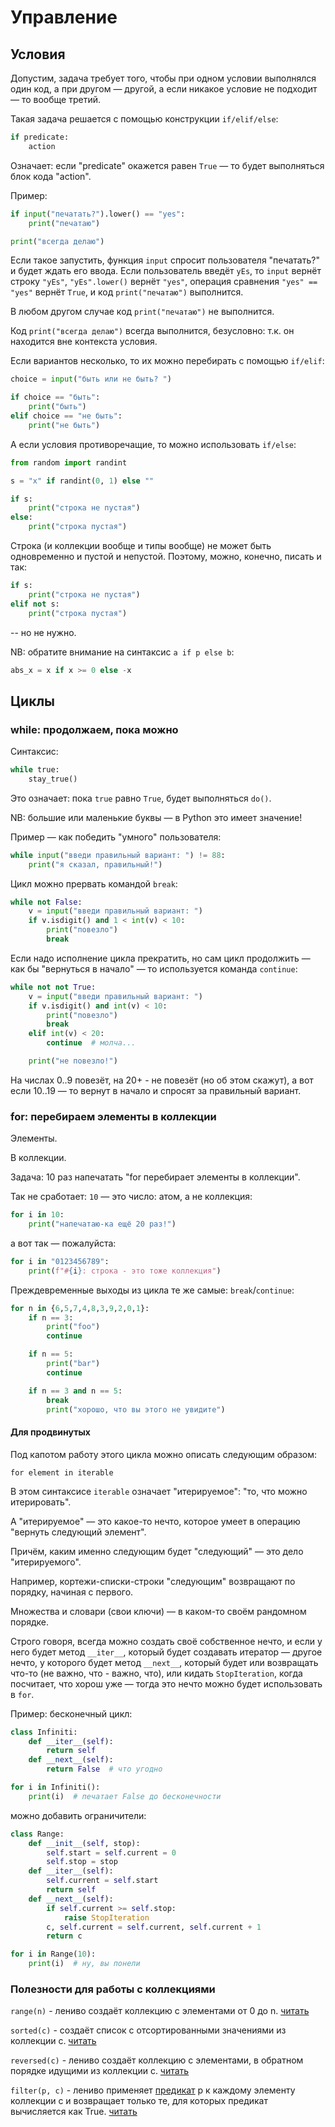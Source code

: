 # Управление

## Условия

Допустим, задача требует того, чтобы при одном условии
выполнялся один код, а при другом — другой, а если
никакое условие не подходит — то вообще третий.

Такая задача решается с помощью конструкции `if/elif/else`:

```python
if predicate:
    action
```

Означает: если "predicate" окажется равен `True` — то
будет выполняться блок кода "action".

Пример:

```python
if input("печатать?").lower() == "yes":
    print("печатаю")

print("всегда делаю")
```

Если такое запустить, функция `input` 
спросит пользователя "печатать?" и будет ждать его ввода.
Если пользователь введёт `yEs`,
то `input` вернёт строку `"yEs"`,
`"yEs".lower()` вернёт `"yes"`,
операция сравнения `"yes" == "yes"` вернёт `True`,
и код `print("печатаю")` выполнится.

В любом другом случае код `print("печатаю")` не выполнится.

Код `print("всегда делаю")` всегда выполнится, безусловно:
т.к. он находится вне контекста условия.

Если вариантов несколько, то их можно перебирать с помощью `if/elif`:

```python
choice = input("быть или не быть? ")

if choice == "быть":
    print("быть")
elif choice == "не быть":
    print("не быть")
```

А если условия противоречащие,
то можно использовать `if/else`:

```python
from random import randint

s = "x" if randint(0, 1) else ""

if s:
    print("строка не пустая")
else:
    print("строка пустая")
```

Строка (и коллекции вообще и типы вообще)
не может быть одновременно и пустой и непустой.
Поэтому, можно, конечно, писать и так:

```python
if s:
    print("строка не пустая")
elif not s:
    print("строка пустая")
```

-- но не нужно.

NB: обратите внимание на синтаксис `a if p else b`:

```python
abs_x = x if x >= 0 else -x
```

## Циклы

### while: продолжаем, пока можно

Синтаксис:

```python
while true:
    stay_true()
```

Это означает: пока `true` равно `True`,
будет выполняться `do()`.

NB: большие или маленькие буквы —
в Python это имеет значение!

Пример — как победить "умного" пользователя:

```python
while input("введи правильный вариант: ") != 88:
    print("я сказал, правильный!") 
```

Цикл можно прервать командой `break`:

```python
while not False:
    v = input("введи правильный вариант: ")
    if v.isdigit() and 1 < int(v) < 10:
        print("повезло")
        break
```

Если надо исполнение цикла прекратить,
но сам цикл продолжить — как бы "вернуться в начало" — то
используется команда `continue`:

```python
while not not True:
    v = input("введи правильный вариант: ")
    if v.isdigit() and int(v) < 10:
        print("повезло")
        break
    elif int(v) < 20:
        continue  # молча...

    print("не повезло!")
```

На числах 0..9 повезёт,
на 20+ - не повезёт (но об этом скажут), а вот если 10..19 — то
вернут в начало и спросят за правильный вариант.

### for: перебираем элементы в коллекции

Элементы.

В коллекции.

Задача: 10 раз напечатать "for перебирает элементы в коллекции".

Так не сработает: `10` — это число: атом, а не коллекция: 
```python
for i in 10:
    print("напечатаю-ка ещё 20 раз!")
```

а вот так — пожалуйста:

```python
for i in "0123456789":
    print(f"#{i}: строка - это тоже коллекция")
```

Преждевременные выходы из цикла те же самые: `break`/`continue`:

```python
for n in {6,5,7,4,8,3,9,2,0,1}:
    if n == 3:
        print("foo")
        continue

    if n == 5:
        print("bar")
        continue

    if n == 3 and n == 5:
        break
        print("хорошо, что вы этого не увидите")
```


#### Для продвинутых

Под капотом работу этого цикла можно описать следующим образом:

`for element in iterable`

В этом синтаксисе `iterable` означает "итерируемое": "то, что можно итерировать".

А "итерируемое" — это какое-то нечто,
которое умеет в операцию "вернуть следующий элемент".

Причём, каким именно следующим будет "следующий" —
это дело "итерируемого".

Например, кортежи-списки-строки "следующим"
возвращают по порядку, начиная с первого.

Множества и словари (свои ключи) —
в каком-то своём рандомном порядке.

Строго говоря, всегда можно создать своё собственное нечто,
и если у него будет метод `__iter__`,
который будет создавать итератор — другое нечто,
у которого будет метод `__next__`,
который будет или возвращать что-то
(не важно, что - важно, что), или кидать `StopIteration`,
когда посчитает, что хорош уже — тогда это нечто можно будет
использовать в `for`.

Пример: бесконечный цикл:

```python
class Infiniti:
    def __iter__(self):
        return self
    def __next__(self):
        return False  # что угодно

for i in Infiniti():
    print(i)  # печатает False до бесконечности
```

можно добавить ограничители:

```python
class Range:
    def __init__(self, stop):
        self.start = self.current = 0
        self.stop = stop
    def __iter__(self):
        self.current = self.start
        return self
    def __next__(self):
        if self.current >= self.stop:
            raise StopIteration
        c, self.current = self.current, self.current + 1 
        return c

for i in Range(10):
    print(i)  # ну, вы понели
```

### Полезности для работы с коллекциями

`range(n)` - лениво создаёт коллекцию с элементами от 0 до n. [читать](https://pynative.com/python-range-function/)

`sorted(c)` - создаёт список с отсортированными значениями из коллекции c. [читать](https://realpython.com/python-sort/)

`reversed(c)` - лениво создаёт коллекцию с элементами, в обратном порядке идущими из коллекции c. [читать](https://www.programiz.com/python-programming/methods/built-in/reversed)

`filter(p, c)` - лениво применяет [предикат](https://ru.wikipedia.org/wiki/%D0%9F%D1%80%D0%B5%D0%B4%D0%B8%D0%BA%D0%B0%D1%82) p к каждому элементу коллекции c и возвращает только те, для которых предикат вычисляется как True. [читать](https://www.programiz.com/python-programming/methods/built-in/filter)
